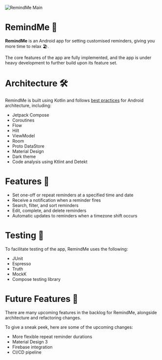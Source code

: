 ![RemindMe Main](https://user-images.githubusercontent.com/73708076/207454305-b870d65b-6065-4af2-ae4c-0ae64c1e6adc.png)

# RemindMe 🔔
**RemindMe** is an Android app for setting customised reminders, giving you more time to relax 🏖️.

The core features of the app are fully implemented, and the app is under heavy development to further build upon its feature set.

# Architecture 🛠
RemindMe is built using Kotlin and follows [best practices](https://developer.android.com/topic/architecture/recommendations) for Android architecture, including:
- Jetpack Compose
- Coroutines
- Flow
- Hilt
- ViewModel
- Room
- Proto DataStore
- Material Design
- Dark theme
- Code analysis using Ktlint and Detekt

# Features 📱
 - Set one-off or repeat reminders at a specified time and date
 - Receive a notification when a reminder fires
 - Search, filter, and sort reminders
 - Edit, complete, and delete reminders
 - Automatic updates to reminders when a timezone shift occurs

# Testing 🧪
To facilitate testing of the app, RemindMe uses the following:
 - JUnit
 - Espresso
 - Truth
 - MockK
 - Compose testing library

# Future Features 🔮
There are many upcoming features in the backlog for RemindMe, alongside architecture and refactoring changes.

To give a sneak peek, here are some of the upcoming changes:
 - More flexible repeat reminder durations
 - Material Design 3
 - Firebase integration 
 - CI/CD pipeline
